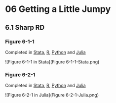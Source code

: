 # 06 Getting a Little Jumpy
## 6.1 Sharp RD

### Figure 6-1-1

Completed in [Stata](Figure%206-1-1.do), [R](Figure%206-1-1.r), [Python](Figure%206-1-1.py) and [Julia](Figure%206-1-1.jl)

![Figure 6-1-1 in Stata](Figure 6-1-1-Stata.png)

### Figure 6-2-1

Completed in [Stata](Figure%206-2-1.do), [R](Figure%206-2-1.r), [Python](Figure%206-2-1.py) and [Julia](Figure%206-1-1.jl)

![Figure 6-2-1 in Julia](Figure 6-2-1-Julia.png)
